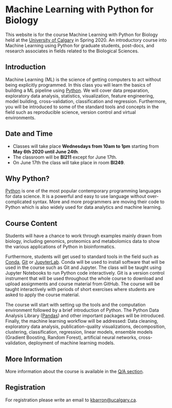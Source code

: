# Machine Learning with Python for Biology

This website is for the course Machine Learning with Python for Biology held at the [University of Calgary](https://www.ucalgary.ca) in Spring 2020. An introductory course into Machine Learning using Python for graduate students, post-docs, and research associates in fields related to the Biological Sciences.

## Introduction
Machine Learning (ML) is the science of getting computers to act without being explicitly programmed. In this class you will learn the basics of building a ML pipeline using [Python](https://www.python.org/). We will cover data preparation, exploratory data analysis, statistics, visualization, feature engineering, model building, cross-validation, classification and regression. Furthermore, you will be introduced to some of the standard tools and concepts in the field such as reproducible science, version control and virtual environments.


## Date and Time
- Classes will take place **Wednesdays from 10am to 1pm** starting from **May 6th 2020 until June 24th**.
- The classroom will be **BI211** except for June 17th.
- On June 17th the class will take place in room **BI249**.


## Why Python?
[Python](https://www.python.org/) is one of the most popular contemporary programming languages for data science. It is a powerful and easy to use language without over-complicated syntax. More and more programmers are moving their code to Python which is also widely used for data analytics and machine learning.

## Course Content
Students will have a chance to work through examples mainly drawn from biology, including genomics, proteomics and metabolomics data to show the various applications of Python in bioinformatics.
 
Furthermore, students will get used to standard tools in the field such as [Conda](https://docs.conda.io/en/latest/), [Git](https://git-scm.com/) or [JupyterLab](https://jupyterlab.readthedocs.io/en/stable/). Conda will be used to install software that will be used in the course such as Git and Jupyter. The class will be taught using Jupyter Notebooks to run Python code interactively. Git is a version control instrument that will be used throughout the whole course to download and upload assignments and course material from GitHub. The course will be taught interactively with periods of short exercises where students are asked to apply the course material.
 
The course will start with setting up the tools and the computation environment followed by a brief introduction of Python. The Python Data Analysis Library ([Pandas](https://pandas.pydata.org/)) and other important packages will be introduced. Finally, the machine learning workflow will be addressed: Data cleaning, exploratory data analysis, publication-quality visualizations, decomposition, clustering, classification, regression, linear models, ensemble models (Gradient Boosting, Random Forest), artificial neural networks, cross-validation, deployment of machine learning models.


## More Information
More information about the course is available in the [Q/A section](qa.md).

## Registration
For registration please write an email to [kbarron@ucalgary.ca](mailto:kbarron@ucalgary.ca).


